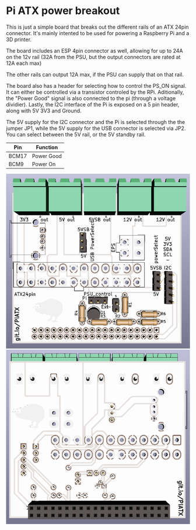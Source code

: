 # Pi ATX power breakout

This is just a simple board that breaks out the different rails of an ATX 24pin connector. It's mainly intented to be used for powering a Raspberry Pi and a 3D printer.

The board includes an ESP 4pin connector as well, allowing for up to 24A on the 12v rail (32A from the PSU, but the output connectors are rated at 12A each max)

The other rails can output 12A max, if the PSU can supply that on that rail.

The board also has a header for selecting how to control the PS_ON signal. It can either be controlled via a transistor controled by the RPi. Aditionally, the "Power Good" signal is also connected to the pi (through a voltage dividier).
Lastly, the I2C interface of the Pi is exposed on a 5 pin header, along with 5V 3V3 and Ground.

The 5V supply for the I2C connector and the Pi is selected through the the jumper JP1, while the 5V supply for the USB connector is selected via JP2. You can select between the 5V rail, or the 5V standby rail.

| Pin   | Function   |
|-------|------------|
| BCM17 | Power Good |
| BCM9  | Power On   |

![](images/top.png)
![](images/bot.png)
